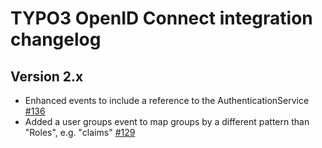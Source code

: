 # TYPO3 OpenID Connect integration changelog

## Version 2.x

* Enhanced events to include a reference to the AuthenticationService [#136](https://github.com/xperseguers/t3ext-oidc/issues/136)
* Added a user groups event to map groups by a different pattern than "Roles", e.g. "claims" [#129](https://github.com/xperseguers/t3ext-oidc/pull/129)
